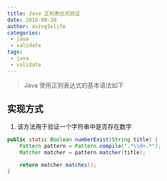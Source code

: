 ```yaml
---
title: Java 正则表达式验证
date: 2018-09-30
author: asing1elife
categories:
 - java
 - validate
tags:
 - java
 - validate
---
```

> Java 使用正则表达式的基本语法如下  

## 实现方式
1. 该方法用于验证一个字符串中是否存在数字

```java
public static Boolean numberExist(String title) {
    Pattern pattern = Pattern.compile(".*\\d+.*");
    Matcher matcher = pattern.matcher(title);

    return matcher.matches();
}
```